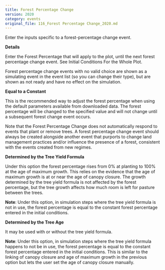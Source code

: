 ```yaml
---
title: Forest Percentage Change
version: 2020
category: events
original_file: 116_Forest Percentage Change_2020.md
---
```


Enter the inputs specific to a forest-percentage change event.

**Details**

Enter the Forest Percentage that will apply to the plot, until the next forest percentage change event. See Initial Conditions For the Whole Plot.

Forest percentage change events with no valid choice are shown as a simulating event in the event list (so you can change their type), but are shown as not ready and have no effect on the simulation.

**Equal to a Constant**

This is the recommended way to adjust the forest percentage when using the default parameters available from downloaded data. The forest percentage will be changed to the specified value and will not change until a subsequent forest change event occurs.

Note that the Forest Percentage Change does not automatically respond to events that plant or remove trees. A forest percentage change event should always be created alongside another event that purports to change land management practices and/or influence the presence of a forest, consistent with the events created from new regimes.

**Determined by the Tree Yield Formula**

Under this option the forest percentage rises from 0% at planting to 100% at the age of maximum growth. This relies on the evidence that the age of maximum growth is at or near the age of canopy closure. The growth determined by the tree yield formula is not affected by the forest percentage, but the tree growth affects how much room is left for pasture between the trees.

**Note**: Under this option, in simulation steps where the tree yield formula is not in use, the forest percentage is equal to the constant forest percentage entered in the initial conditions.

**Determined by the Tree Age**

It may be used with or without the tree yield formula.

**Note**: Under this option, in simulation steps where the tree yield formula happens to not be in use, the forest percentage is equal to the constant forest percentage entered in the initial conditions. This is similar to the linking of canopy closure and age of maximum growth in the previous option but lets the user set the age of canopy closure manually.
